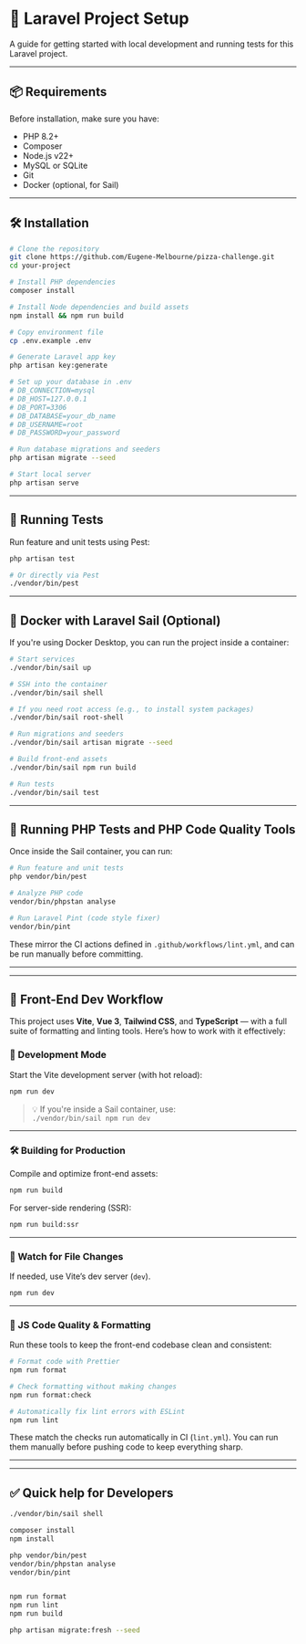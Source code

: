 # 🚀 Laravel Project Setup

A guide for getting started with local development and running tests for this Laravel project.

---

## 📦 Requirements

Before installation, make sure you have:

- PHP 8.2+
- Composer
- Node.js v22+
- MySQL or SQLite
- Git
- Docker (optional, for Sail)

---

## 🛠️ Installation

```bash
# Clone the repository
git clone https://github.com/Eugene-Melbourne/pizza-challenge.git
cd your-project

# Install PHP dependencies
composer install

# Install Node dependencies and build assets
npm install && npm run build

# Copy environment file
cp .env.example .env

# Generate Laravel app key
php artisan key:generate

# Set up your database in .env
# DB_CONNECTION=mysql
# DB_HOST=127.0.0.1
# DB_PORT=3306
# DB_DATABASE=your_db_name
# DB_USERNAME=root
# DB_PASSWORD=your_password

# Run database migrations and seeders
php artisan migrate --seed

# Start local server
php artisan serve
```
---

## 🧪 Running Tests

Run feature and unit tests using Pest:

```bash
php artisan test

# Or directly via Pest
./vendor/bin/pest
```

---

## 🐳 Docker with Laravel Sail (Optional)

If you're using Docker Desktop, you can run the project inside a container:

```bash
# Start services
./vendor/bin/sail up

# SSH into the container
./vendor/bin/sail shell

# If you need root access (e.g., to install system packages)
./vendor/bin/sail root-shell

# Run migrations and seeders
./vendor/bin/sail artisan migrate --seed

# Build front-end assets
./vendor/bin/sail npm run build

# Run tests
./vendor/bin/sail test
```

---

## 🧪 Running PHP Tests and PHP Code Quality Tools

Once inside the Sail container, you can run:

```bash
# Run feature and unit tests
php vendor/bin/pest

# Analyze PHP code
vendor/bin/phpstan analyse

# Run Laravel Pint (code style fixer)
vendor/bin/pint

```

These mirror the CI actions defined in `.github/workflows/lint.yml`, and can be run manually before committing.

---
---

## 🎨 Front-End Dev Workflow

This project uses **Vite**, **Vue 3**, **Tailwind CSS**, and **TypeScript** — with a full suite of formatting and linting tools. Here’s how to work with it effectively:

### 🧪 Development Mode

Start the Vite development server (with hot reload):

```bash
npm run dev
```

> 💡 If you're inside a Sail container, use:  
> `./vendor/bin/sail npm run dev`

---

### 🛠️ Building for Production

Compile and optimize front-end assets:

```bash
npm run build
```

For server-side rendering (SSR):

```bash
npm run build:ssr
```

---

### 🔄 Watch for File Changes

If needed, use Vite’s dev server (`dev`).

```bash
npm run dev
```
---

### 💅 JS Code Quality & Formatting

Run these tools to keep the front-end codebase clean and consistent:

```bash
# Format code with Prettier
npm run format

# Check formatting without making changes
npm run format:check

# Automatically fix lint errors with ESLint
npm run lint
```

These match the checks run automatically in CI (`lint.yml`). You can run them manually before pushing code to keep everything sharp.

---

---

## ✅ Quick help for Developers

```bash
./vendor/bin/sail shell

composer install
npm install

php vendor/bin/pest
vendor/bin/phpstan analyse
vendor/bin/pint


npm run format
npm run lint
npm run build

php artisan migrate:fresh --seed

```


